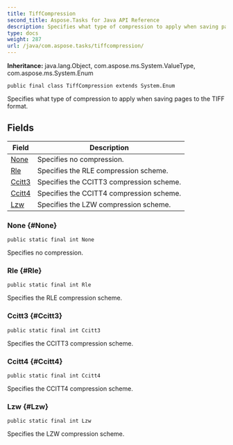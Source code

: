 ```yaml
---
title: TiffCompression
second_title: Aspose.Tasks for Java API Reference
description: Specifies what type of compression to apply when saving pages to the TIFF format.
type: docs
weight: 287
url: /java/com.aspose.tasks/tiffcompression/
---
```


**Inheritance:**
java.lang.Object, com.aspose.ms.System.ValueType, com.aspose.ms.System.Enum
```
public final class TiffCompression extends System.Enum
```

Specifies what type of compression to apply when saving pages to the TIFF format.
## Fields

| Field | Description |
| --- | --- |
| [None](#None) | Specifies no compression. |
| [Rle](#Rle) | Specifies the RLE compression scheme. |
| [Ccitt3](#Ccitt3) | Specifies the CCITT3 compression scheme. |
| [Ccitt4](#Ccitt4) | Specifies the CCITT4 compression scheme. |
| [Lzw](#Lzw) | Specifies the LZW compression scheme. |
### None {#None}
```
public static final int None
```


Specifies no compression.

### Rle {#Rle}
```
public static final int Rle
```


Specifies the RLE compression scheme.

### Ccitt3 {#Ccitt3}
```
public static final int Ccitt3
```


Specifies the CCITT3 compression scheme.

### Ccitt4 {#Ccitt4}
```
public static final int Ccitt4
```


Specifies the CCITT4 compression scheme.

### Lzw {#Lzw}
```
public static final int Lzw
```


Specifies the LZW compression scheme.

